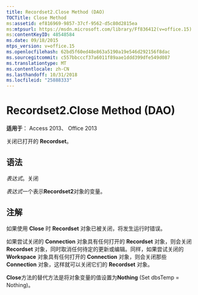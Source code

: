 ```yaml
---
title: Recordset2.Close Method (DAO)
TOCTitle: Close Method
ms:assetid: ef816969-9857-37cf-9562-d5c80d2815ea
ms:mtpsurl: https://msdn.microsoft.com/library/Ff836412(v=office.15)
ms:contentKeyID: 48548584
ms.date: 09/18/2015
mtps_version: v=office.15
ms.openlocfilehash: 62bd5f60ed48e863a5190a19e546d292156f8dac
ms.sourcegitcommit: c557bbcccf37a6011f89aae1ddd399dfe549d087
ms.translationtype: MT
ms.contentlocale: zh-CN
ms.lasthandoff: 10/31/2018
ms.locfileid: "25888333"
---
```

# <a name="recordset2close-method-dao"></a>Recordset2.Close Method (DAO)


**适用于**： Access 2013、 Office 2013

关闭已打开的 **Recordset**。

## <a name="syntax"></a>语法

*表达式*。关闭

*表达式*一个表示**Recordset2**对象的变量。

## <a name="remarks"></a>注解

如果使用 **Close** 时 **Recordset** 对象已被关闭，将发生运行时错误。

如果尝试关闭的 **Connection** 对象具有任何打开的 **Recordset** 对象，则会关闭 **Recordset** 对象，同时取消任何待定的更新或编辑。同样，如果尝试关闭的 **Workspace** 对象具有任何打开的 **Connection** 对象，则会关闭那些 **Connection** 对象，这样就可以关闭它们的 **Recordset** 对象。

**Close**方法的替代方法是将对象变量的值设置为**Nothing** (Set dbsTemp = Nothing)。

